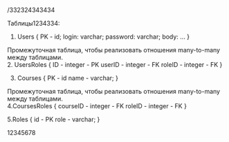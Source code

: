 /332324343434

Таблицы1234334:

1. Users
{
PK - id;
login: varchar;
password: varchar;
body:
...
}

Промежуточная таблица, чтобы реализовать отношения many-to-many между таблицами.  
2. UsersRoles 
{
ID - integer - PK
userID - integer - FK
roleID - integer - FK
}

3. Courses
{
    PK - id
    name - varchar;
}

Промежуточная таблица, чтобы реализовать отношения many-to-many между таблицами.  
4.CoursesRoles 
{
courseID - integer - FK
roleID - integer - FK
}

5.Roles
{
    id - PK
    role - varchar;
}

<!-- 3. Attendance
{
    PK - id;
     - enum

} -->
12345678
